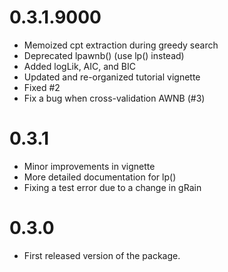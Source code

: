 # 0.3.1.9000
* Memoized cpt extraction during greedy search 
* Deprecated lpawnb() (use lp() instead)
* Added logLik, AIC, and BIC
* Updated and re-organized tutorial vignette 
* Fixed #2
* Fix a bug when cross-validation AWNB (#3) 


# 0.3.1
* Minor improvements in vignette 
* More detailed documentation for lp()
* Fixing a test error due to a change in gRain

# 0.3.0
* First released version of the package.
